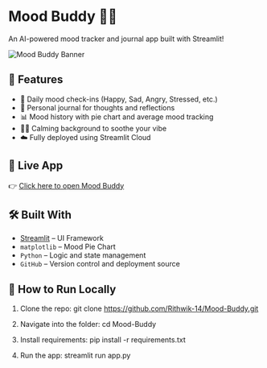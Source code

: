# Mood Buddy 🧠💚

An AI-powered mood tracker and journal app built with Streamlit!

![Mood Buddy Banner](https://images.unsplash.com/photo-1518837695005-2083093ee35b)

## 🌟 Features

- 📅 Daily mood check-ins (Happy, Sad, Angry, Stressed, etc.)
- 📓 Personal journal for thoughts and reflections
- 📊 Mood history with pie chart and average mood tracking
- 🧘‍♂️ Calming background to soothe your vibe
- ☁️ Fully deployed using Streamlit Cloud

## 🔗 Live App

👉 [Click here to open Mood Buddy](https://mood-buddy-igevq4jsovqt8hpl8g2wwf.streamlit.app/)

## 🛠️ Built With

- [Streamlit](https://streamlit.io/) – UI Framework
- `matplotlib` – Mood Pie Chart
- `Python` – Logic and state management
- `GitHub` – Version control and deployment source

## 🚀 How to Run Locally

1. Clone the repo:
git clone https://github.com/Rithwik-14/Mood-Buddy.git

2. Navigate into the folder:
cd Mood-Buddy

3. Install requirements:
pip install -r requirements.txt

4. Run the app:
streamlit run app.py
